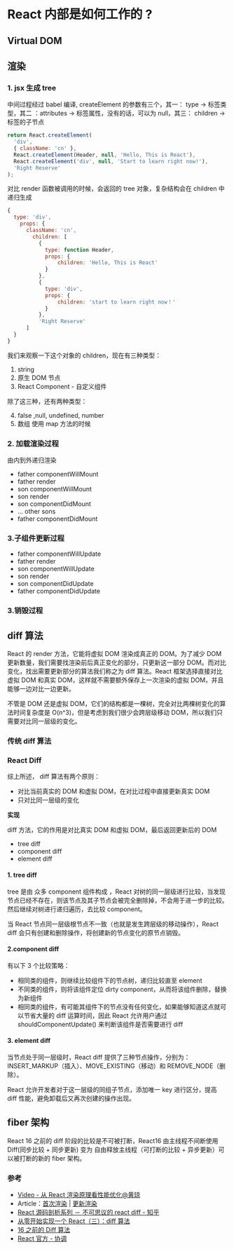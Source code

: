 # React 内部是如何工作的 ?

## Virtual DOM

## 渲染

### 1. jsx 生成 tree

中间过程经过 babel 编译, createElement 的参数有三个，其一： type -> 标签类型，其二 ：attributes -> 标签属性，没有的话，可以为 null，其三： children -> 标签的子节点

```js
return React.createElement(
  'div',
  { className: 'cn' },
  React.createElement(Header, null, 'Hello, This is React'),
  React.createElement('div', null, 'Start to learn right now!'),
  'Right Reserve'
);
```

对比 render 函数被调用的时候，会返回的 tree 对象，复杂结构会在 children 中递归生成

```js
{
  type: 'div',
    props: {
      className: 'cn',
        children: [
          {
            type: function Header,
            props: {
                children: 'Hello, This is React'
            }
          },
          {
            type: 'div',
            props: {
                children: 'start to learn right now！'
            }
          },
          'Right Reserve'
      ]
  }
}
```

我们来观察一下这个对象的 children，现在有三种类型：

1. string
2. 原生 DOM 节点
3. React Component - 自定义组件

除了这三种，还有两种类型：

4. false ,null, undefined, number
5. 数组 使用 map 方法的时候

### 2. 加载渲染过程

由内到外递归渲染

- father componentWillMount
- father render
- son componentWillMount
- son render
- son componentDidMount
- ... other sons
- father componentDidMount

### 3.子组件更新过程

- father componentWillUpdate
- father render
- son componentWillUpdate
- son render
- son componentDidUpdate
- father componentDidUpdate

### 3.销毁过程

## diff 算法

React 的 render 方法，它能将虚拟 DOM 渲染成真正的 DOM。为了减少 DOM 更新数量，我们需要找渲染前后真正变化的部分，只更新这一部分 DOM。而对比变化，找出需要更新部分的算法我们称之为 diff 算法。React 框架选择直接对比虚拟 DOM 和真实 DOM，这样就不需要额外保存上一次渲染的虚拟 DOM，并且能够一边对比一边更新。

不管是 DOM 还是虚拟 DOM，它们的结构都是一棵树，完全对比两棵树变化的算法时间复杂度是 O(n^3)，但是考虑到我们很少会跨层级移动 DOM，所以我们只需要对比同一层级的变化。

### 传统 diff 算法

### React Diff

综上所述， diff 算法有两个原则：

- 对比当前真实的 DOM 和虚拟 DOM，在对比过程中直接更新真实 DOM
- 只对比同一层级的变化

**实现**

diff 方法，它的作用是对比真实 DOM 和虚拟 DOM，最后返回更新后的 DOM

- tree diff
- component diff
- element diff

#### 1. tree diff

tree 是由 众多 component 组件构成 ，React 对树的同一层级进行比较，当发现节点已经不存在，则该节点及其子节点会被完全删除掉，不会用于进一步的比较。然后继续对树进行递归遍历，去比较 component。

当 React 节点同一层级根节点不一致（也就是发生跨层级的移动操作），React diff 会只有创建和删除操作，将创建新的节点变化的原节点销毁。

#### 2.component diff

有以下 3 个比较策略：

- 相同类的组件，则继续比较组件下的节点树，递归比较直至 element
- 不同类的组件，则将该组件定位 dirty component，从而将该组件删除，替换为新组件
- 相同类的组件，有可能其组件下的节点没有任何变化，如果能够知道这点就可以节省大量的 diff 运算时间，因此 React 允许用户通过 shouldComponentUpdate() 来判断该组件是否需要进行 diff

#### 3. element diff

当节点处于同一层级时，React diff 提供了三种节点操作，分别为：INSERT_MARKUP（插入）、MOVE_EXISTING（移动）和 REMOVE_NODE（删除）。

React 允许开发者对于这一层级的同组子节点，添加唯一 key 进行区分，提高 diff 性能，避免卸载后又再次创建的操作出现。

## fiber 架构

React 16 之前的 diff 阶段的比较是不可被打断，React16 由主线程不间断使用 Diff(同步比较 + 同步更新) 变为 自由释放主线程（可打断的比较 + 异步更新）可以被打断的新的 fiber 架构。

### 参考

- [Video - 从 React 渲染原理看性能优化@黄琼](https://node.fequan.com/playvideo/701606bc91d477799dbecd98cbae0ecf_7)
- Article：[首次渲染](https://zhuanlan.zhihu.com/p/43145754) | [ 更新渲染](https://zhuanlan.zhihu.com/p/43566956)
- [React 源码剖析系列 － 不可思议的 react diff - 知乎](https://zhuanlan.zhihu.com/p/20346379)
- [从零开始实现一个 React（三）：diff 算法](https://github.com/hujiulong/blog/issues/6)
- [16 之前的 Diff 算法](https://www.yuque.com/whitefon/kd5gnm/unch0h)
- [React 官方 - 协调](https://zh-hans.reactjs.org/docs/reconciliation.html)
